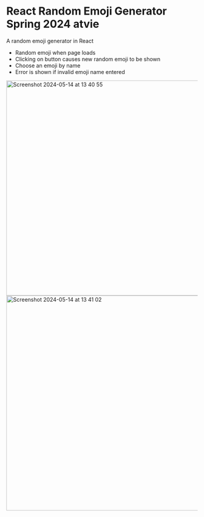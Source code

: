 # React Random Emoji Generator Spring 2024 atvie

A random emoji generator in React

- Random emoji when page loads
- Clicking on button causes new random emoji to be shown
- Choose an emoji by name
- Error is shown if invalid emoji name entered

<img width="567" alt="Screenshot 2024-05-14 at 13 40 55" src="https://github.com/upleveled/react-random-emoji-generator-spring-2024-atvie/assets/80746311/3e6cfae3-3ff3-400a-a333-e98e97a384e5">

<img width="567" alt="Screenshot 2024-05-14 at 13 41 02" src="https://github.com/upleveled/react-random-emoji-generator-spring-2024-atvie/assets/80746311/72fc23f8-f05e-4704-8f21-2b393805aa4a">



  

